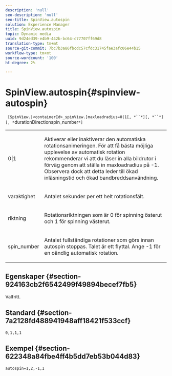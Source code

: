 ```yaml
---
description: 'null'
seo-description: 'null'
seo-title: SpinView.autospin
solution: Experience Manager
title: SpinView.autospin
topic: Dynamic media
uuid: 9d24ed39-e4b9-442b-bc64-c77707ff69d8
translation-type: tm+mt
source-git-commit: 7bc7b3a86fbcdc57cfdc31745fae3afc06e44b15
workflow-type: tm+mt
source-wordcount: '100'
ht-degree: 2%

---
```



# SpinView.autospin{#spinview-autospin}

` [SpinView.|<containerId>_spinView.]maxloadradius=0|1[, *``*][, *``*][, *`durationDirectionspin_number`*]`

<table id="table_49FFD1BC53B846F09A6D214BC8C5C3FE"> 
 <tbody> 
  <tr> 
   <td colname="col1"> <p> <span class="codeph"> 0|1</span> </p> </td> 
   <td colname="col2"> <p> Aktiverar eller inaktiverar den automatiska rotationsanimeringen. För att få bästa möjliga upplevelse av automatisk rotation rekommenderar vi att du läser in alla bildrutor i förväg genom att ställa in <span class="codeph"> maxloadradius</span> på <span class="codeph"> -1</span>. Observera dock att detta leder till ökad inläsningstid och ökad bandbreddsanvändning. </p> </td> 
  </tr> 
  <tr> 
   <td colname="col1"> <p><span class="codeph"><span class="varname"> varaktighet</span></span> </p> </td> 
   <td colname="col2"> <p> Antalet sekunder per ett helt rotationsfält. </p> </td> 
  </tr> 
  <tr> 
   <td colname="col1"> <p> <span class="codeph"><span class="varname"> riktning</span></span> </p> </td> 
   <td colname="col2"> <p> Rotationsriktningen som är <span class="codeph"> 0</span> för spinning österut och <span class="codeph"> 1</span> för spinning västerut. </p> </td> 
  </tr> 
  <tr> 
   <td colname="col1"> <p> <span class="codeph"><span class="varname"> spin_number</span></span> </p> </td> 
   <td colname="col2"> <p> Antalet fullständiga rotationer som görs innan autospin stoppas. Talet är ett flyttal. Ange <span class="codeph"> -1</span> för en oändlig automatisk rotation. </p> </td> 
  </tr> 
 </tbody> 
</table>

## Egenskaper {#section-924163cb2f6542499f49894becef7fb5}

Valfritt.

## Standard {#section-7a2128fd488941948aff18421f533ccf}

`0,1,1,1`

## Exempel {#section-622348a84fbe4ff4b5dd7eb53b044d83}

`autospin=1,2,-1,1`
